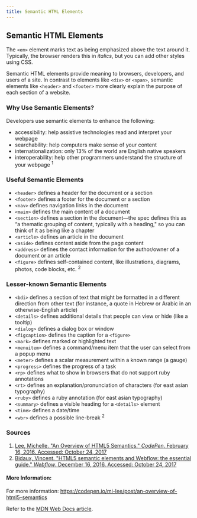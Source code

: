 ```yaml
---
title: Semantic HTML Elements
---
```


## Semantic HTML Elements
The `<em>` element marks text as being emphasized above the text around it. Typically, the browser renders this in *italics*, but you can add other styles using CSS.

Semantic HTML elements provide meaning to browsers, developers, and users of a site. In contrast to elements like `<div>` or `<span>`, semantic elements like `<header>` and `<footer>` more clearly explain the purpose of each section of a website.

### Why Use Semantic Elements?

Developers use semantic elements to enhance the following:

* accessibility: help assistive technologies read and interpret your webpage
* searchability: help computers make sense of your content
* internationalization: only 13% of the world are English native speakers
* interoperability: help other programmers understand the structure of your webpage <sup>1</sup>

### Useful Semantic Elements

* `<header>` defines a header for the document or a section
* `<footer>` defines a footer for the document or a section
* `<nav>` defines navigation links in the document
* `<main>` defines the main content of a document
* `<section>` defines a section in the document—the spec defines this as “a thematic grouping of content, typically with a heading," so you can think of it as being like a chapter
* `<article>` defines an article in the document
* `<aside>` defines content aside from the page content
* `<address>` defines the contact information for the author/owner of a document or an article
* `<figure>` defines self-contained content, like illustrations, diagrams, photos, code blocks, etc. <sup>2</sup>

### Lesser-known Semantic Elements

* `<bdi>` defines a section of text that might be formatted in a different direction from other text (for instance, a quote in Hebrew or Arabic in an otherwise-English article)
* `<details>` defines additional details that people can view or hide (like a tooltip)
* `<dialog>` defines a dialog box or window
* `<figcaption>` defines the caption for a `<figure>`
* `<mark>` defines marked or highlighted text
* `<menuitem>` defines a command/menu item that the user can select from a popup menu
* `<meter>` defines a scalar measurement within a known range (a gauge)
* `<progress>` defines the progress of a task
* `<rp>` defines what to show in browsers that do not support ruby annotations
* `<rt>` defines an explanation/pronunciation of characters (for east asian typography)
* `<ruby>` defines a ruby annotation (for east asian typography)
* `<summary>` defines a visible heading for a `<details>` element
* `<time>` defines a date/time
* `<wbr>` defines a possible line-break <sup>2</sup>

### Sources
1. [Lee, Michelle. "An Overview of HTML5 Semantics." *CodePen*. February 16, 2016. Accessed: October 24, 2017](https://codepen.io/mi-lee/post/an-overview-of-html5-semantics)
2. [Bidaux, Vincent. "HTML5 semantic elements and Webflow: the essential guide." *Webflow*. December 16, 2016. Accessed: October 24, 2017](https://webflow.com/blog/html5-semantic-elements-and-webflow-the-essential-guide)

#### More Information:
For more information: https://codepen.io/mi-lee/post/an-overview-of-html5-semantics

Refer to the [MDN Web Docs article](https://developer.mozilla.org/en-US/docs/Web/HTML/Element/em).
